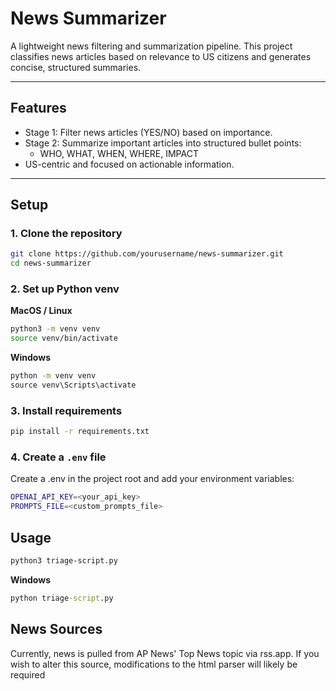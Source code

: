 # News Summarizer

A lightweight news filtering and summarization pipeline. This project classifies news articles based on relevance to US citizens and generates concise, structured summaries.

---

## Features

- Stage 1: Filter news articles (YES/NO) based on importance.
- Stage 2: Summarize important articles into structured bullet points:
  - WHO, WHAT, WHEN, WHERE, IMPACT
- US-centric and focused on actionable information.

---

## Setup

### 1. Clone the repository

```bash
git clone https://github.com/yourusername/news-summarizer.git
cd news-summarizer
```

### 2. Set up Python venv

**MacOS / Linux**

```bash
python3 -m venv venv
source venv/bin/activate
```

**Windows**

```cmd
python -m venv venv
source venv\Scripts\activate
```

### 3. Install requirements

```bash
pip install -r requirements.txt
```

### 4. Create a `.env` file

Create a .env in the project root and add your environment variables:

```bash
OPENAI_API_KEY=<your_api_key>
PROMPTS_FILE=<custom_prompts_file>
```

## Usage

```bash
python3 triage-script.py
```

**Windows**

```cmd
python triage-script.py
```

## News Sources

Currently, news is pulled from AP News' Top News topic via rss.app. If you wish to alter this source, modifications to the html parser will likely be required
